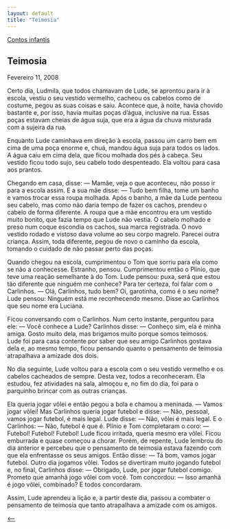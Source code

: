 ```yaml
---
layout: default
title: "Teimosia"
--- 
```




[Contos infantis](./)

## Teimosia

Fevereiro 11, 2008

Certo dia, Ludmila, que todos chamavam de Lude, se aprontou para ir à escola, vestiu o seu vestido vermelho, cacheou os cabelos como de costume, pegou as suas coisas e saiu. Acontece que, à noite, havia chovido bastante e, por isso, havia muitas poças d’água, inclusive na rua. Essas poças estavam cheias de água suja, que era a água da chuva misturada com a sujeira da rua.

Enquanto Lude caminhava em direção à escola, passou um carro bem em cima de uma poça enorme e, chuá, mandou água suja para todos os lados. A água caiu em cima dela, que ficou molhada dos pés à cabeça. Seu vestido ficou todo sujo, seu cabelo todo despenteado. Ela voltou para casa aos prantos.

Chegando em casa, disse: — Mamãe, veja o que aconteceu, não posso ir para a escola assim. E a sua mãe disse: — Tudo bem filha, tome um banho e vamos trocar  essa roupa molhada. Após o banho, a mãe da Lude penteou seu cabelo, mas como não daria tempo de fazer os cachos, prendeu o cabelo de forma diferente. A roupa que a mãe encontrou era um vestido muito bonito, que fazia tempo que Lude não vestia. O cabelo molhado e preso num coque escondia os cachos, sua marca registrada. O novo vestido rodado e vistoso dava volume ao seu corpo magrelo. Parecei outra criança. Assim, toda diferente, pegou de novo o caminho da escola, tomando o cuidado de não passar perto das poças.

Quando chegou na escola, cumprimentou o Tom que sorriu para ela como se não a conhecesse. Estranho, pensou. Cumprimentou então o Plínio, que teve uma reação semelhante à do Tom. Lude pensou: puxa, será que estou tão diferente que ninguém me conhece? Para ter certeza, foi falar com o Carlinhos. — Olá, Carlinhos, tudo bem? Oi, garotinha, como é o seu nome? Lude pensou: Ninguém está me reconhecendo mesmo. Disse ao Carlinhos que seu nome era Luciana.

Ficou conversando com o Carlinhos. Num certo instante, perguntou para ele: — Você conhece a Lude? Carlinhos disse: — Conheço sim, ela é minha amiga. Gosto muito dela, mas brigamos muito porque somos teimosos. Lude foi para casa contente por saber que seu amigo Carlinhos gostava dela e, ao mesmo tempo, ficou pensando quanto o pensamento de teimosia atrapalhava a amizade dos dois.

No dia seguinte, Lude voltou para a escola com o seu vestido vermelho e os cabelos cacheados de sempre. Desta vez, todos a reconheceram. Ela estudou, fez atividades na sala, almoçou e, no fim do dia, foi para o parquinho brincar com as outras crianças.

Ela queria jogar vôlei e então pegou a bola e chamou a meninada. — Vamos jogar vôlei! Mas Carlinhos queria jogar futebol e disse: — Não, pessoal, vamos jogar futebol, é mais legal. Lude disse: — Não, vôlei é mais legal. E o Carlinhos: — Não, futebol é que é. Plínio e Tom completaram o coro: — Futebol! Futebol! Futebol! Lude ficou irritada, queria mesmo era vôlei. Ficou emburrada e quase começou a chorar. Porém, de repente, Lude lembrou do dia anterior e percebeu que o pensamento de teimosia estava fazendo com que ela enfrentasse os seus amigos. Então disse: — Tá bom, vamos jogar futebol. Outro dia jogamos vôlei. Todos se divertiram muito jogando futebol e, no final, Carlinhos disse: — Obrigado, Lude, por jogar futebol comigo. Prometo que amanhã jogo vôlei com você. Tom concordou: — Isso amanhã é jogo vôlei, combinado? E todos concordaram.

Assim, Lude aprendeu a lição e, a partir deste dia, passou a combater o pensamento de teimosia que tanto atrapalhava a amizade com os amigos.

[<--](./)